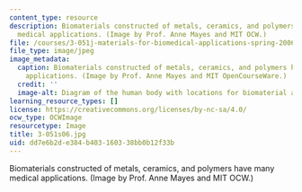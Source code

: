 ```yaml
---
content_type: resource
description: Biomaterials constructed of metals, ceramics, and polymers have many
  medical applications. (Image by Prof. Anne Mayes and MIT OCW.)
file: /courses/3-051j-materials-for-biomedical-applications-spring-2006/dd7e6b2de384b403160338bb0b12f33b_3-051s06.jpg
file_type: image/jpeg
image_metadata:
  caption: Biomaterials constructed of metals, ceramics, and polymers have many medical
    applications. (Image by Prof. Anne Mayes and MIT OpenCourseWare.)
  credit: ''
  image-alt: Diagram of the human body with locations for biomaterial applications.
learning_resource_types: []
license: https://creativecommons.org/licenses/by-nc-sa/4.0/
ocw_type: OCWImage
resourcetype: Image
title: 3-051s06.jpg
uid: dd7e6b2d-e384-b403-1603-38bb0b12f33b
---
```

Biomaterials constructed of metals, ceramics, and polymers have many medical applications. (Image by Prof. Anne Mayes and MIT OCW.)